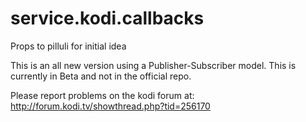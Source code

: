 service.kodi.callbacks
=======================
Props to pilluli for initial idea

This is an all new version using a Publisher-Subscriber model.
This is currently in Beta and not in the official repo.

Please report problems on the kodi forum at: http://forum.kodi.tv/showthread.php?tid=256170
